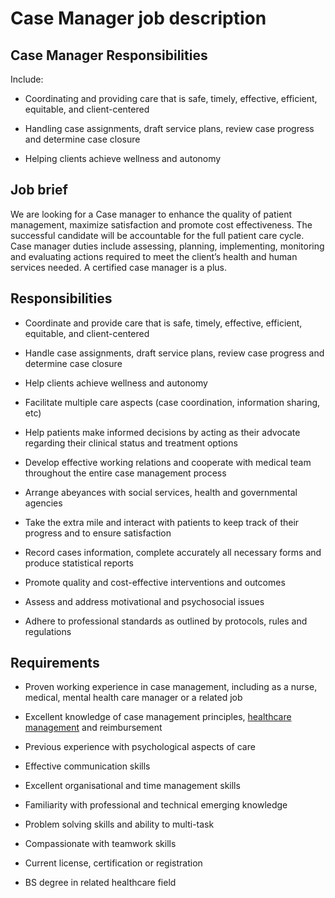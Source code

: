 # Case Manager job description


## Case Manager Responsibilities

Include:

* Coordinating and providing care that is safe, timely, effective, efficient, equitable, and client-centered

* Handling case assignments, draft service plans, review case progress and determine case closure

* Helping clients achieve wellness and autonomy


## Job brief

We are looking for a Case manager to enhance the quality of patient management, maximize satisfaction and promote cost effectiveness. The successful candidate will be accountable for the full patient care cycle. Case manager duties include assessing, planning, implementing, monitoring and evaluating actions required to meet the client’s health and human services needed. A certified case manager is a plus.


## Responsibilities

* Coordinate and provide care that is safe, timely, effective, efficient, equitable, and client-centered

* Handle case assignments, draft service plans, review case progress and determine case closure

* Help clients achieve wellness and autonomy

* Facilitate multiple care aspects (case coordination, information sharing, etc)

* Help patients make informed decisions by acting as their advocate regarding their clinical status and treatment options

* Develop effective working relations and cooperate with medical team throughout the entire case management process

* Arrange abeyances with social services, health and governmental agencies

* Take the extra mile and interact with patients to keep track of their progress and to ensure satisfaction

* Record cases information, complete accurately all necessary forms and produce statistical reports

* Promote quality and cost-effective interventions and outcomes

* Assess and address motivational and psychosocial issues

* Adhere to professional standards as outlined by protocols, rules and regulations


## Requirements

* Proven working experience in case management, including as a nurse, medical, mental health care manager or a related job

* Excellent knowledge of case management principles, <a href="https://resources.workable.com/healthcare-administrator-job-description">healthcare management</a> and reimbursement

* Previous experience with psychological aspects of care

* Effective communication skills

* Excellent organisational and time management skills

* Familiarity with professional and technical emerging knowledge

* Problem solving skills and ability to multi-task

* Compassionate with teamwork skills

* Current license, certification or registration

* BS degree in related healthcare field
